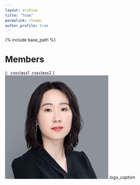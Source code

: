 ```yaml
---
layout: archive
title: "Team"
permalink: /team/
author_profile: true
---
```


{% include base_path %}

Members
======

<!--   <img src="/images/chen.png" width="150">  -->

{: .cssclass1 .cssclass2 }
![Chen Qin](/images/chen.png "Chen Qin")
*logo_caption*

